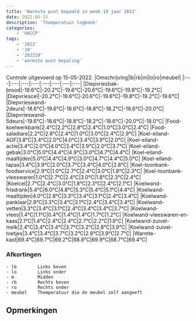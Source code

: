 ```yaml
---
title: 'Warmste punt bepaald in week 19 jaar 2022'
date: 2022-05-15
description: 'Themperatuur logboek'
categories:
    - 'HACCP'
tags:
    - '2022'
    - '19'
    - '202219'
    - 'warmste punt bepaling'
---
```

Controle uitgevoerd op 15-05-2022.
|Omschrijving|lb|rb|m|lo|ro|meubel|
|:---|:---|:---|:---|:---|:---|:---|:---|
|Diepvriesbak-brood|-19.6°C|-20.2°C|-19.6°C|-20.6°C|-19.6°C|-19.8°C|-19.2°C|
|Diepvriescel|-20.2°C|-19.6°C|-20.6°C|-19.6°C|-19.8°C|-19.2°C|-19.6°C|
|Diepvrieswand-2deurs|-18.6°C|-19.6°C|-18.6°C|-18.8°C|-18.2°C|-18.6°C|-20.0°C|
|Diepvrieswand-5deurs|-19.6°C|-18.6°C|-18.8°C|-18.2°C|-18.6°C|-20.0°C|-18.0°C|
|Food-koelwerkbank|2.4°C|2.2°C|2.8°C|2.4°C|1.0°C|3.0°C|2.4°C|
|Food-saladiare|2.2°C|2.8°C|2.4°C|1.0°C|3.0°C|2.4°C|2.9°C|
|Koel-eiland-AGF|3.8°C|3.4°C|2.0°C|4.0°C|3.4°C|3.9°C|2.0°C|
|Koel-eiland-actie|3.4°C|2.0°C|4.0°C|3.4°C|3.9°C|2.0°C|3.7°C|
|Koel-eiland-gebak|3.0°C|5.0°C|4.4°C|4.9°C|3.0°C|4.7°C|4.4°C|
|Koel-eiland-maaltijden|5.0°C|4.4°C|4.9°C|3.0°C|4.7°C|4.4°C|5.0°C|
|Koel-eiland-tapas|3.4°C|3.9°C|2.0°C|3.7°C|3.4°C|4.0°C|2.8°C|
|Koel-toonbank-foodservice|2.9°C|1.0°C|2.7°C|2.4°C|3.0°C|1.8°C|2.3°C|
|Koel-toonbank-vleeswaren|1.0°C|2.7°C|2.4°C|3.0°C|1.8°C|2.3°C|2.4°C|
|Koelcel|2.7°C|2.4°C|3.0°C|1.8°C|2.3°C|2.4°C|2.1°C|
|Koelwand-frisdrank|5.4°C|6.0°C|4.8°C|5.3°C|5.4°C|5.1°C|4.4°C|
|Koelwand-maaltijden|4.0°C|2.8°C|3.3°C|3.4°C|3.1°C|2.4°C|3.4°C|
|Koelwand-panklaar|2.8°C|3.3°C|3.4°C|3.1°C|2.4°C|3.4°C|3.4°C|
|Koelwand-vetten|3.3°C|3.4°C|3.1°C|2.4°C|3.4°C|3.4°C|3.7°C|
|Koelwand-vlees|1.4°C|1.1°C|0.4°C|1.4°C|1.4°C|1.7°C|1.2°C|
|Koelwand-vleeswaren-en-kaas|2.1°C|1.4°C|2.4°C|2.4°C|2.7°C|2.2°C|1.8°C|
|Koelwand-zuivel-melk|2.4°C|3.4°C|3.4°C|3.7°C|3.2°C|2.8°C|3.9°C|
|Koelwand-zuivel-toetjes|3.4°C|3.4°C|3.7°C|3.2°C|2.8°C|3.9°C|2.7°C|
|Warmte-kast|69.4°C|69.7°C|69.2°C|68.8°C|69.9°C|68.7°C|69.4°C|

### Afkortingen
    - lb        Links boven
    - lo        Links onder
    - m         Midden
    - rb        Rechts boven
    - ro        Rechts onder
    - meubel    Themperatuur die de meubel zelf aangeeft

## Opmerkingen


